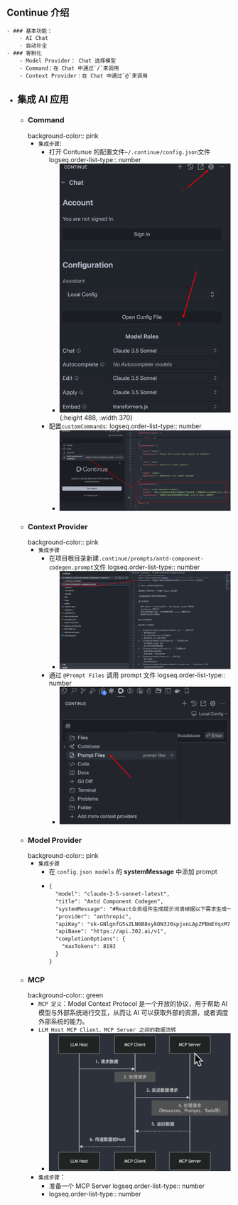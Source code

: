 ## Continue 介绍
	- ### 基本功能：
		- AI Chat
		- 自动补全
	- ### 客制化
		- Model Provider： Chat 选择模型
		- Command：在 Chat 中通过`/`来调用
		- Context Provider：在 Chat 中通过`@`来调用
- ## 集成 AI 应用
	- ### Command
	  background-color:: pink
		- `集成步骤`:
			- 打开 Contunue 的配置文件`~/.continue/config.json`文件
			  logseq.order-list-type:: number
				- ![image.png](../assets/image_1742393253128_0.png){:height 488, :width 370}
			- 配置`customCommands`:
			  logseq.order-list-type:: number
				- ![image.png](../assets/image_1742393742012_0.png)
	- ### Context Provider
	  background-color:: pink
		- `集成步骤`
			- 在项目根目录新建`.continue/prompts/antd-component-codegen.prompt`文件
			  logseq.order-list-type:: number
				- ![image.png](../assets/image_1742395372067_0.png)
			- 通过 `@Prompt Files` 调用 prompt 文件
			  logseq.order-list-type:: number
				- ![image.png](../assets/image_1742395473929_0.png)
	- ### Model Provider
	  background-color:: pink
		- `集成步骤`
			- 在 `config.json models` 的 **systemMessage** 中添加 prompt
			- ```markdown
			  {
			    "model": "claude-3-5-sonnet-latest",
			    "title": "Antd Component Codegen",
			    "systemMessage": "#React业务组件生成提示词请根据以下需求生成一个完整的React业务组件：[在这里描述设计稿或自然语言需求]##技术要求-使用React+TailwindCSS+AntDesign(antd)技术栈-TypeScript类型定义-组件必须是纯展示组件，所有数据操作通过props暴露给外部-遵循前后端状态分离原则##文件结构要求请生成以下文件结构：1.`[ComponentName]/[ComponentName].tsx`-主组件文件-使用函数式组件-从interface.ts导入类型定义-实现组件的UI和交互逻辑2.`[ComponentName]/interface.ts`-类型定义文件-定义组件的props接口-定义组件内部使用的类型3.`[ComponentName]/helpers.ts`-工具函数文件-抽离可复用的业务逻辑-纯函数实现，不包含副作用4.`[ComponentName]/index.ts`-导出文件-导出主组件-导出相关类型定义5.`[ComponentName]/[ComponentName].stories.tsx`-Storybook文件-包含组件的基础用法示例-展示不同props组合的效果##Props设计要求-所有异步操作（如数据获取、提交）都通过回调函数形式的props暴露-使用TypeScript为所有props提供完整的类型定义-props命名要符合业务语义-必要时提供默认值##样式要求-优先使用TailwindCSS类名-合理使用AntDesign组件-遵循响应式设计原则-注意组件间距和对齐##代码规范-使用ESLint推荐配置-组件和函数使用PascalCase命名-props和变量使用camelCase命名-代码需要适当的注释说明请根据以上要求，生成完整的组件代码。生成的代码应当：1.可以直接运行2.包含必要的类型定义3.包含基础的错误处理4.提供清晰的props文档",
			    "provider": "anthropic",
			    "apiKey": "sk-GNlgnfG5sZLN6B8xykDN3J0spjxnLApZPBmEYqxM7KpPoVrY",
			    "apiBase": "https://api.302.ai/v1",
			    "completionOptions": {
			      "maxTokens": 8192
			    }
			  }
			  ```
	- ### MCP
	  background-color:: green
		- `MCP 定义`：Model Context Protocol 是一个开放的协议，用于帮助 AI 模型与外部系统进行交互，从而让 AI 可以获取外部的资源，或者调度外部系统的能力。
		- `LLM Host MCP Client、MCP Server 之间的数据流转`
			- ![image.png](../assets/image_1742483931308_0.png)
		- `集成步骤`：
			- 准备一个 MCP Server
			  logseq.order-list-type:: number
			- logseq.order-list-type:: number